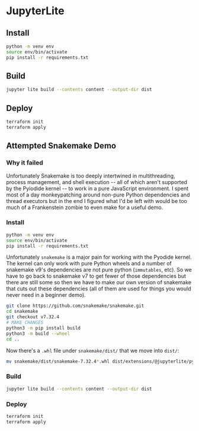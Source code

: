 # JupyterLite

## Install

```bash
python -m venv env
source env/bin/activate
pip install -r requirements.txt
```

## Build

```bash
jupyter lite build --contents content --output-dir dist
```

## Deploy

```bash
terraform init
terraform apply
```

## Attempted Snakemake Demo

### Why it failed

Unfortunately Snakemake is too deeply intertwined in multithreading, process management, and shell execution -- all of which aren't supported by the Pyiodide kernel -- to work in a pure JavaScript environment. I spent most of a day monkeypatching around non-pure Python dependencies and thread executors but in the end I figured what I'd be left with would be too much of a Frankenstein zombie to even make for a useful demo.

### Install

```bash
python -m venv env
source env/bin/activate
pip install -r requirements.txt
```

Unfortunately `snakemake` is a major pain for working with the Pyodide kernel. The kernel can only work with pure Python wheels and a number of snakemake v9's dependencies are not pure python (`immutables`, etc). So we have to go back to snakemake v7 to get fewer of those dependencies but there are still some so then we have to make our own version of snakemake that cuts out these dependencies (all of them are used for things you would never need in a beginner demo).

```bash
git clone https://github.com/snakemake/snakemake.git
cd snakemake
git checkout v7.32.4
# MAKE CHANGES
python3 -m pip install build
python3 -m build --wheel
cd ..
```

Now there's a `.whl` file under `snakemake/dist/` that we move into `dist/`:

```bash
mv snakemake/dist/snakemake-7.32.4*.whl dist/extensions/@jupyterlite/pyodide-kernel-extension/static/pypi/snakemake-7.32.4-py3-none-any.whl
```

### Build

```bash
jupyter lite build --contents content --output-dir dist
```

### Deploy

```bash
terraform init
terraform apply
```